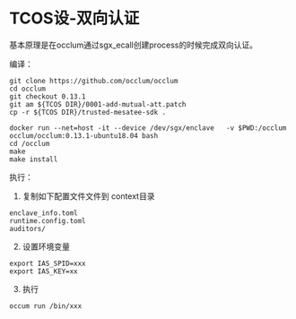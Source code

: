 # TCOS设-双向认证

基本原理是在occlum通过sgx_ecall创建process的时候完成双向认证。



编译：

```
git clone https://github.com/occlum/occlum
cd occlum
git checkout 0.13.1
git am ${TCOS DIR}/0001-add-mutual-att.patch
cp -r ${TCOS DIR}/trusted-mesatee-sdk . 

docker run --net=host -it --device /dev/sgx/enclave   -v $PWD:/occlum occlum/occlum:0.13.1-ubuntu18.04 bash
cd /occlum 
make
make install 
```



执行：

1. 复制如下配置文件文件到 context目录

```
enclave_info.toml
runtime.config.toml
auditors/
```



2. 设置环境变量

```
export IAS_SPID=xxx
export IAS_KEY=xx
```

3. 执行

```
occum run /bin/xxx 
```

